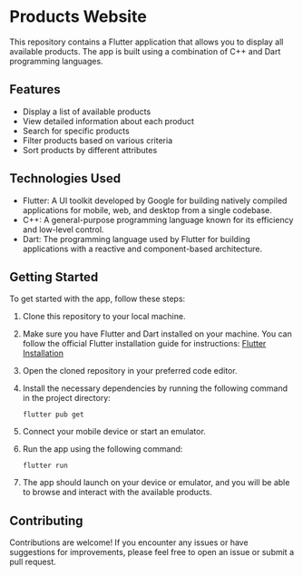 # Products Website

This repository contains a Flutter application that allows you to display all available products. The app is built using a combination of C++ and Dart programming languages.

## Features

- Display a list of available products
- View detailed information about each product
- Search for specific products
- Filter products based on various criteria
- Sort products by different attributes

## Technologies Used

- Flutter: A UI toolkit developed by Google for building natively compiled applications for mobile, web, and desktop from a single codebase.
- C++: A general-purpose programming language known for its efficiency and low-level control.
- Dart: The programming language used by Flutter for building applications with a reactive and component-based architecture.

## Getting Started

To get started with the app, follow these steps:

1. Clone this repository to your local machine.

2. Make sure you have Flutter and Dart installed on your machine. You can follow the official Flutter installation guide for instructions: [Flutter Installation](https://flutter.dev/docs/get-started/install)

3. Open the cloned repository in your preferred code editor.

4. Install the necessary dependencies by running the following command in the project directory:
   ```
   flutter pub get
   ```

5. Connect your mobile device or start an emulator.

6. Run the app using the following command:
   ```
   flutter run
   ```

7. The app should launch on your device or emulator, and you will be able to browse and interact with the available products.

## Contributing

Contributions are welcome! If you encounter any issues or have suggestions for improvements, please feel free to open an issue or submit a pull request.
